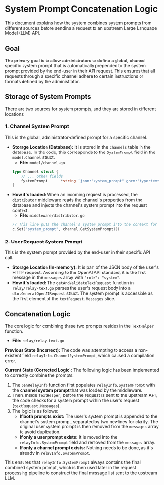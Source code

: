 # System Prompt Concatenation Logic

This document explains how the system combines system prompts from different sources before sending a request to an upstream Large Language Model (LLM) API.

## Goal

The primary goal is to allow administrators to define a global, channel-specific system prompt that is automatically prepended to the system prompt provided by the end-user in their API request. This ensures that all requests through a specific channel adhere to certain instructions or formats defined by the administrator.

## Storage of System Prompts

There are two sources for system prompts, and they are stored in different locations:

### 1. Channel System Prompt

This is the global, administrator-defined prompt for a specific channel.

-   **Storage Location (Database):** It is stored in the `channels` table in the database. In the code, this corresponds to the `SystemPrompt` field in the `model.Channel` struct.
    -   **File:** `model/channel.go`
    ```go
    type Channel struct {
        // ... other fields
        SystemPrompt      *string `json:"system_prompt" gorm:"type:text"`
    }
    ```
-   **How it's loaded:** When an incoming request is processed, the `distributor` middleware reads the channel's properties from the database and injects the channel's system prompt into the request context.
    -   **File:** `middleware/distributor.go`
    ```go
    // This line puts the channel's system prompt into the context for later use.
    c.Set("system_prompt", channel.GetSystemPrompt())
    ```

### 2. User Request System Prompt

This is the system prompt provided by the end-user in their specific API call.

-   **Storage Location (In-memory):** It is part of the JSON body of the user's HTTP request. According to the OpenAI API standard, it is the first message in the `messages` array with `"role": "system"`.
-   **How it's loaded:** The `getAndValidateTextRequest` function in `relay/relay-text.go` parses the user's request body into a `dto.GeneralOpenAIRequest` struct. The system prompt is accessible as the first element of the `textRequest.Messages` slice.

## Concatenation Logic

The core logic for combining these two prompts resides in the `TextHelper` function.

-   **File:** `relay/relay-text.go`

**Previous State (Incorrect):**
The code was attempting to access a non-existent field `relayInfo.ChannelSystemPrompt`, which caused a compilation error.

**Current State (Corrected Logic):**
The following logic has been implemented to correctly combine the prompts:

1.  The `GenRelayInfo` function first populates `relayInfo.SystemPrompt` with the **channel system prompt** that was loaded by the middleware.
2.  Then, inside `TextHelper`, before the request is sent to the upstream API, the code checks for a system prompt within the user's request (`textRequest.Messages`).
3.  The logic is as follows:
    -   **If both prompts exist:** The user's system prompt is appended to the channel's system prompt, separated by two newlines for clarity. The original user system prompt is then removed from the `messages` array to avoid duplication.
    -   **If only a user prompt exists:** It is moved into the `relayInfo.SystemPrompt` field and removed from the `messages` array.
    -   **If only a channel prompt exists:** Nothing needs to be done, as it's already in `relayInfo.SystemPrompt`.

This ensures that `relayInfo.SystemPrompt` always contains the final, combined system prompt, which is then used later in the request processing pipeline to construct the final message list sent to the upstream LLM.

